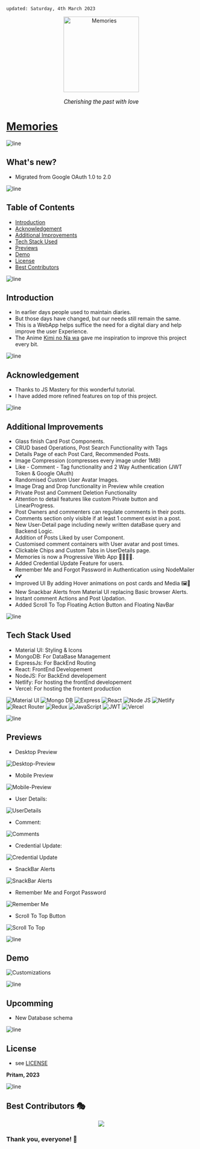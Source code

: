     updated: Saturday, 4th March 2023

<div align=center>
    <a href="https://memories-pritam.vercel.app/">
        <img width=200 src="assets/icon.png" alt="Memories">
    </a>
    <p style="font-family: roboto, calibri; font-size:12pt; font-style:italic"> Cherishing the past with love </p>
</div>

# [Memories](https://memories-pritam.vercel.app)

![line]

## What's new?

-   Migrated from Google OAuth 1.0 to 2.0

![line]

## Table of Contents

-   [Introduction](#introduction)
-   [Acknowledgement](#acknowledgement)
-   [Additional Improvements](#additional-improvements)
-   [Tech Stack Used](#tech-stack-used)
-   [Previews](#previews)
-   [Demo](#demo)
-   [License](#license)
-   [Best Contributors](#best-contributors)

![line]

## Introduction

-   In earlier days people used to maintain diaries.
-   But those days have changed, but our needs still remain the same.
-   This is a WebApp helps suffice the need for a digital diary and help improve the user Experience.
-   The Anime [Kimi no Na wa](https://en.wikipedia.org/wiki/Your_Name) gave me inspiration to improve this project every bit.

![line]

## Acknowledgement

-   Thanks to JS Mastery for this wonderful tutorial.
-   I have added more refined features on top of this project.

![line]

## Additional Improvements

-   Glass finish Card Post Components.
-   CRUD based Operations, Post Search Functionality with Tags
-   Details Page of each Post Card, Recommended Posts.
-   Image Compression (compresses every image under 1MB)
-   Like - Comment - Tag functionality and 2 Way Authentication (JWT Token & Google OAuth)
-   Randomised Custom User Avatar Images.
-   Image Drag and Drop functionality in Preview while creation
-   Private Post and Comment Deletion Functionality
-   Attention to detail features like custom Private button and LinearProgress.
-   Post Owners and commenters can regulate comments in their posts.
-   Comments section only visible if at least 1 comment exist in a post.
-   New User-Detail page including newly written dataBase query and Backend Logic.
-   Addition of Posts Liked by user Component.
-   Customised comment containers with User avatar and post times.
-   Clickable Chips and Custom Tabs in UserDetails page.
-   Memories is now a Progressive Web App 🎉🎉🎊🎊.
-   Added Credential Update Feature for users.
-   Remember Me and Forgot Password in Authentication using NodeMailer 💕💕
-   Improved UI By adding Hover animations on post cards and Media 🖼️🌟
-   New Snackbar Alerts from Material UI replacing Basic browser Alerts.
-   Instant comment Actions and Post Updation.
-   Added Scroll To Top Floating Action Button and Floating NavBar

![line]

## Tech Stack Used

-   Material UI: Styling & Icons
-   MongoDB: For DataBase Management
-   ExpressJs: For BackEnd Routing
-   React: FrontEnd Developement
-   NodeJS: For BackEnd developement
-   Netlify: For hosting the frontEnd developement
-   Vercel: For hosting the frontent production

![Material UI](https://img.shields.io/badge/Material--UI-0081CB?style=for-the-badge&logo=material-ui&logoColor=white) ![Mongo DB](https://img.shields.io/badge/MongoDB-4EA94B?style=for-the-badge&logo=mongodb&logoColor=white) ![Express](https://img.shields.io/badge/Express.js-404D59?style=for-the-badge) ![React](https://img.shields.io/badge/react-%2320232a.svg?style=for-the-badge&logo=react&logoColor=%2361DAFB)
![Node JS](https://img.shields.io/badge/Node.js-43853D?style=for-the-badge&logo=node.js&logoColor=white) ![Netlify](https://img.shields.io/badge/netlify-%23000000.svg?style=for-the-badge&logo=netlify&logoColor=#00C7B7) ![React Router](https://img.shields.io/badge/React_Router-CA4245?style=for-the-badge&logo=react-router&logoColor=white) ![Redux](https://img.shields.io/badge/Redux-593D88?style=for-the-badge&logo=redux&logoColor=white)
![JavaScript](https://img.shields.io/badge/javascript-%23323330.svg?style=for-the-badge&logo=javascript&logoColor=%23F7DF1E) ![JWT](https://img.shields.io/badge/json%20web%20tokens-323330?style=for-the-badge&logo=json-web-tokens&logoColor=pink) ![Vercel](https://img.shields.io/badge/Vercel-000000?style=for-the-badge&logo=vercel&logoColor=white)

![line]

## Previews

-   Desktop Preview

![Desktop-Preview](assets/desktop-preview.png)

-   Mobile Preview

![Mobile-Preview](assets/mobile-preview.png)

-   User Details:

![UserDetails](assets/userDetails.png)

-   Comment:

![Comments](assets/comment.png)

-   Credential Update:

![Credential Update](assets/userUpdate.webp)

-   SnackBar Alerts

![SnackBar Alerts](assets/snackBar.png)

-   Remember Me and Forgot Password

![Remember Me](assets/remember%20me.png)

-   Scroll To Top Button

![Scroll To Top](assets/fab.png)

![line]

## Demo

![Customizations](assets/demo.gif)

![line]

## Upcomming

-   New Database schema

![line]

## License

-   see [LICENSE]

**Pritam, 2023**

[license]: https://github.com/warmachine028/memories/blob/main/LICENSE

![line]

## Best Contributors 🎭

<div align="center">
    <a  href="https://github.com/warmachine028/uemcrp/graphs/contributors">
        <img src="https://contrib.rocks/image?repo=warmachine028/memories" />
    </a>
</div>

### Thank you, everyone! 💚

[line]: https://user-images.githubusercontent.com/75939390/137615281-3a875960-92cc-407f-97fe-fd2319bdb252.png
